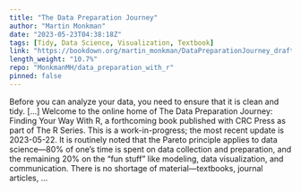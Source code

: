 ```yaml
---
title: "The Data Preparation Journey"
author: "Martin Monkman"
date: "2023-05-23T04:38:18Z"
tags: [Tidy, Data Science, Visualization, Textbook]
link: "https://bookdown.org/martin_monkman/DataPreparationJourney_draft/"
length_weight: "10.7%"
repo: "MonkmanMH/data_preparation_with_r"
pinned: false
---
```


Before you can analyze your data, you need to ensure that it is clean and tidy. [...] Welcome to the online home of The Data Preparation Journey: Finding Your Way With R, a forthcoming book published with CRC Press as part of The R Series. This is a work-in-progress; the most recent update is 2023-05-22. It is routinely noted that the Pareto principle applies to data science—80% of one’s time is spent on data collection and preparation, and the remaining 20% on the “fun stuff” like modeling, data visualization, and communication. There is no shortage of material—textbooks, journal articles, ...
